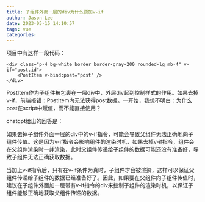 ```yaml
---
title: 子组件外面一层的div为什么要加v-if
author: Jason Lee
date: 2023-05-15 14:10:57
tags: vue
categories:
---
```


项目中有这样一段代码：

```
<div class="p-4 bg-white border border-gray-200 rounded-lg mb-4" v-if="post.id">
    <PostItem v-bind:post="post" />
</div>
```

PostItem作为子组件被包裹在一层div中，外层div起到控制样式的作用。如果去掉v-if，前端报错：PostItem内无法获得post数据。一开始，我想不明白：为什么post在script中赋值，而不能直接使用？

chatgpt给出的回答是：

如果去掉子组件外面一层的div中的v-if指令，可能会导致父组件无法正确地向子组件传值。这是因为v-if指令会影响组件的渲染时机，如果去掉v-if指令，组件会在父组件渲染时一并渲染，此时父组件传递给子组件的数据可能还没有准备好，导致子组件无法正确获取数据。

当加上v-if指令后，只有在v-if条件为真时，子组件才会被渲染，这样可以保证父组件传递给子组件的数据已经准备好了。因此，如果要在父组件向子组件传值时，建议在子组件外面加一层带有v-if指令的div来控制子组件的渲染时机，以保证子组件能够正确地获取父组件传递的数据。
